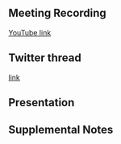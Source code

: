 ## Meeting Recording

[YouTube link](https://www.youtube.com/watch?v=_TnVElrz4Dk)

## Twitter thread

[link](https://twitter.com/Orthogonal_Lab/status/1538287752084701184)

## Presentation


## Supplemental Notes
